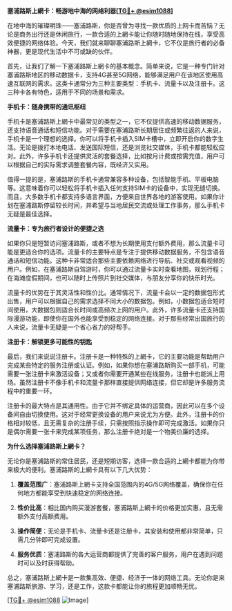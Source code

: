 **塞浦路斯上網卡：畅游地中海的网络利器[[TG💪+ @esim1088](https://t.me/s/esim1088)]**

在地中海的璀璨明珠——塞浦路斯，你是否曾为寻找一款优质的上网卡而苦恼？无论是商务出行还是休闲旅行，一款合适的上網卡能让你随时随地保持在线，享受高效便捷的网络体验。今天，我们就来聊聊塞浦路斯上網卡，它不仅是旅行者的必备神器，更是现代生活中不可或缺的伙伴。

首先，让我们了解一下塞浦路斯上網卡的基本概念。简单来说，它是一种专门针对塞浦路斯地区的移动数据卡，支持4G甚至5G网络，能够满足用户在该地区使用高速互联网的需求。这类卡通常分为三种主要类型：手机卡、流量卡以及注册卡。这三种卡各有特色，适用于不同的场景和需求。

**手机卡：随身携带的通讯枢纽**

手机卡是塞浦路斯上網卡中最常见的类型之一，它不仅提供高速的移动数据服务，还支持语音通话和短信功能。对于需要在塞浦路斯长期居住或频繁往返的人来说，手机卡是一个理想的选择。你可以将手机卡插入SIM卡槽中，立即开启你的数字生活。无论是拨打本地电话、发送国际短信，还是浏览社交媒体，手机卡都能轻松应对。此外，许多手机卡还提供灵活的套餐选择，比如按月计费或按需充值，用户可以根据自己的实际需求调整套餐内容，既经济又实用。

值得一提的是，塞浦路斯的手机卡通常兼容多种设备，包括智能手机、平板电脑等。这意味着你可以轻松将手机卡插入任何支持SIM卡的设备中，实现无缝切换。而且，大多数手机卡都支持多语言界面，方便来自世界各地的游客使用。如果你计划在塞浦路斯停留较长时间，并希望与当地居民交流或处理工作事务，那么手机卡无疑是最佳选择。

**流量卡：专为旅行者设计的便捷之选**

如果你只是短暂访问塞浦路斯，或者不想为长期使用支付额外费用，那么流量卡可能是更适合你的选项。流量卡的主要特点是专注于提供移动数据服务，不包含语音通话和短信功能。这种卡非常适合那些主要依赖网络进行导航、社交或观看视频的用户。例如，在塞浦路斯自驾游时，你可以通过流量卡实时查看地图，规划行程；在海滩度假期间，也可以随时上传照片到社交媒体，与朋友分享你的快乐时光。

流量卡的优势在于其灵活性和性价比。通常情况下，流量卡会以一定的数据包形式出售，用户可以根据自己的需求选择不同大小的数据包。例如，小数据包适合短时间使用，大数据包则适合长时间或高频次上网的用户。此外，许多流量卡还支持国际漫游功能，即使你在国外也能享受到稳定的网络连接。对于那些经常出国旅行的人来说，流量卡无疑是一个省心省力的好帮手。

**注册卡：解锁更多可能性的钥匙**

最后，我们来说说注册卡。注册卡是一种特殊的上網卡，它的主要功能是帮助用户完成某些特定的服务注册或认证。例如，如果你想在塞浦路斯购买一部手机，可能需要一张注册卡来激活设备；又或者你需要开通某些在线服务，注册卡也能派上用场。虽然注册卡不像手机卡和流量卡那样直接提供网络连接，但它却是许多服务流程中的重要一环。

注册卡的最大特点是其通用性。由于它并不绑定具体的运营商，因此可以在多个设备间自由切换使用。这对于经常更换设备的用户来说尤为方便。此外，注册卡的价格相对较低，且无需复杂的注册手续，只需按照指示操作即可完成激活。如果你只是偶尔需要一张卡来完成某项任务，那么注册卡绝对是一个物美价廉的选择。

**为什么选择塞浦路斯上網卡？**

无论你是塞浦路斯的常住居民，还是短期访客，选择一款合适的上網卡都能为你带来极大的便利。塞浦路斯的上網卡具有以下几大优势：

1. **覆盖范围广**：塞浦路斯上網卡支持全国范围内的4G/5G网络覆盖，确保你在任何地方都能享受到快速稳定的网络连接。
   
2. **性价比高**：相比国内购买漫游套餐，塞浦路斯上網卡的价格更加实惠，且无需额外支付高额费用。
   
3. **操作简便**：无论是手机卡、流量卡还是注册卡，其安装和使用都非常简单，只需几分钟即可完成设置。
   
4. **服务优质**：塞浦路斯的各大运营商都提供了完善的客户服务，用户在遇到问题时可以及时获得帮助。

总之，塞浦路斯上網卡是一款集高效、便捷、经济于一体的网络工具。无论你是来塞浦路斯旅游、学习，还是工作，这款卡都能让你的旅程更加顺畅无忧。

[[TG💪+ @esim1088](https://t.me/s/esim1088) ![Image](https://i.postimg.cc/4NQfJmqS/Snipaste-2025-05-13-00-14-12.png)]